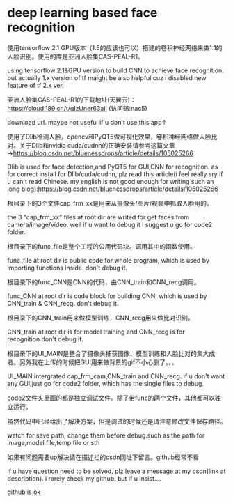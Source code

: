 # deep learning based face recognition
使用tensorflow 2.1 GPU版本（1.5的应该也可以）搭建的卷积神经网络来做1:1的人脸识别。使用的库是亚洲人脸集CAS-PEAL-R1。

using tensorflow 2.1&GPU version to build CNN to achieve face recognition. but actually 1.x version of tf maight be also helpful cuz i disabled new feature of tf 2.x ver. 

亚洲人脸集CAS-PEAL-R1的下载地址(天翼云)：https://cloud.189.cn/t/qIzUner63aIj (访问码:nac5)

download url. maybe not useful if u don't use this app↑

使用了Dlib检测人脸，opencv和PyQT5做可视化效果，卷积神经网络做人脸比对。关于Dlib和nvidia cuda/cudnn的正确安装请参考这篇文章→https://blog.csdn.net/bluenessdrops/article/details/105025266

Dlib is used for face detection,and PyQT5 for GUI,CNN for recognition. as for correct install for Dlib/cuda/cudnn, plz read this article(i feel really sry if u can't read Chinese. my english is not good enough for writing such an long blog):https://blog.csdn.net/bluenessdrops/article/details/105025266

根目录下的3个文件cap_frm_xx是用来从摄像头/图片/视频中抓取人脸用的。

the 3 "cap_frm_xx" files at root dir are writed for get faces from camera/image/video. well if u want to debug it i suggest u go for code2 folder.

根目录下的func_file是整个工程的公用代码块。调用其中的函数使用。

func_file at root dir is public code for whole program, which is used by importing functions inside. don't debug it.

根目录下的func_CNN是CNN的代码，由CNN_train和CNN_recg调用。

func_CNN at root dir is code block for building CNN, which is used by CNN_train & CNN_recg. don't debug it.


根目录下的CNN_train用来做模型训练，CNN_recg用来做比对识别。

CNN_train at root dir is for model training and CNN_recg is for recognition.don't debug it.

根目录下的UI_MAIN是整合了摄像头捕获图像、模型训练和人脸比对的集大成者。另外我在上传的时候把GUI用来做背景的gif不小心删了。。。

UI_MAIN intergrated cap_frm_cam,CNN_train and CNN_recg. if u don't want any GUI,just go for code2 folder, which has the single files to debug.

code2文件夹里面的都是独立调试文件。除了带func的两个文件，其他都可以独立运行。

虽然代码中已经给出了解决方案，但是调试的时候还是请注意修改文件保存路径。

watch for save path, change them before debug.such as the path for image,model file,temp file or sth

如果有问题需要up解决请在描述栏的csdn网址下留言。github经常不看

if u have question need to be solved, plz leave a message at my csdn(link at description). i rarely check my github. but if u insist....

github is ok
